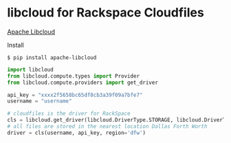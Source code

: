 # libcloud for Rackspace Cloudfiles

[Apache Libcloud](http://libcloud.apache.org/)

Install

    $ pip install apache-libcloud

```python
import libcloud
from libcloud.compute.types import Provider
from libcloud.compute.providers import get_driver

api_key = "xxxx2f5658bc65df8cb3a39f09a7bfe7"
username = "username"

# cloudfiles is the driver for RackSpace
cls = libcloud.get_driver(libcloud.DriverType.STORAGE, libcloud.DriverType.STORAGE.CLOUDFILES)
# all files are stored in the nearest location Dallas Forth Worth
driver = cls(username, api_key, region='dfw')

```
